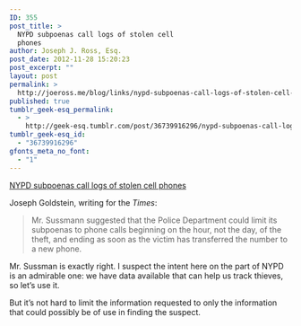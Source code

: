 ```yaml
---
ID: 355
post_title: >
  NYPD subpoenas call logs of stolen cell
  phones
author: Joseph J. Ross, Esq.
post_date: 2012-11-28 15:20:23
post_excerpt: ""
layout: post
permalink: >
  http://joeross.me/blog/links/nypd-subpoenas-call-logs-of-stolen-cell-phones/
published: true
tumblr_geek-esq_permalink:
  - >
    http://geek-esq.tumblr.com/post/36739916296/nypd-subpoenas-call-logs-of-stolen-cell-phones
tumblr_geek-esq_id:
  - "36739916296"
gfonts_meta_no_font:
  - "1"
---
```

<a href='http://www.nytimes.com/2012/11/27/nyregion/new-york-city-police-amassing-a-trove-of-cellphone-logs.html?pagewanted=all'>NYPD subpoenas call logs of stolen cell phones</a><div class="link_description"><p>Joseph Goldstein, writing for the <em>Times</em>:</p>

<blockquote>
  <p>Mr. Sussmann suggested that the Police Department could limit its subpoenas to phone calls beginning on the hour, not the day, of the theft, and ending as soon as the victim has transferred the number to a new phone.</p>
</blockquote>

<p>Mr. Sussman is exactly right. I suspect the intent here on the part of NYPD is an admirable one: we have data available that can help us track thieves, so let&#8217;s use it.</p>

<p>But it&#8217;s not hard to limit the information requested to only the information that could possibly be of use in finding the suspect.</p></div>
